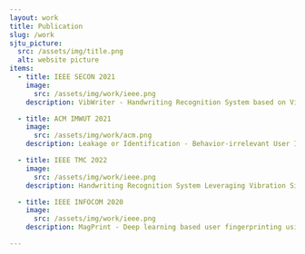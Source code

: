 ```yaml
---
layout: work
title: Publication
slug: /work
sjtu_picture:
  src: /assets/img/title.png
  alt: website picture
items:
  - title: IEEE SECON 2021
    image:
      src: /assets/img/work/ieee.png
    description: VibWriter - Handwriting Recognition System based on Vibration Signal, Dian Ding*, Lanqing Yang, Yi-chao Chen and Guangtao Xue

  - title: ACM IMWUT 2021
    image:
      src: /assets/img/work/acm.png
    description: Leakage or Identification - Behavior-irrelevant User Identification Leveraging Leakage Current on Laptops, Dian Ding*, Lanqing Yang, Yi-chao Chen and Guangtao Xue

  - title: IEEE TMC 2022
    image:
      src: /assets/img/work/ieee.png
    description: Handwriting Recognition System Leveraging Vibration Signal on Smartphones, Dian Ding*, Lanqing Yang, Yi-chao Chen and Guangtao Xue

  - title: IEEE INFOCOM 2020
    image:
      src: /assets/img/work/ieee.png
    description: MagPrint - Deep learning based user fingerprinting using electromagnetic signals, Lanqing Yang, Yi-chao Chen, Hao Pan, Dian Ding* and Guangtao Xue

---
```


<br />
<br />
